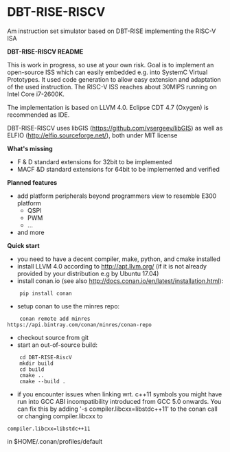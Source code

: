 # DBT-RISE-RISCV
Am instruction set simulator based on DBT-RISE implementing the RISC-V ISA

**DBT-RISE-RISCV README**

This is work in progress, so use at your own risk. Goal is to implement an open-source ISS which can easily embedded e.g. into SystemC Virtual Prototypes. It used code generation to allow easy extension and adaptation of the used instruction.
The RISC-V ISS reaches about 30MIPS running on Intel Core i7-2600K.

The implementation is based on LLVM 4.0. Eclipse CDT 4.7 (Oxygen) is recommended as IDE.

DBT-RISE-RISCV uses libGIS (https://github.com/vsergeev/libGIS) as well as ELFIO (http://elfio.sourceforge.net/), both under MIT license 

**What's missing**

* F & D standard extensions for 32bit to be implemented
* MACF &D standard extensions for 64bit to be implemented and verified

**Planned features**

* add platform peripherals beyond programmers view to resemble E300 platform
  * QSPI
  * PWM
  * ...
* and more

**Quick start**

* you need to have a decent compiler, make, python, and cmake installed
* install LLVM 4.0 according to http://apt.llvm.org/ (if it is not already provided by your distribution e.g by Ubuntu 17.04)
* install conan.io (see also http://docs.conan.io/en/latest/installation.html):
```
    pip install conan
```
* setup conan to use the minres repo:
```
    conan remote add minres https://api.bintray.com/conan/minres/conan-repo
```
* checkout source from git
* start an out-of-source build:
```
    cd DBT-RISE-RiscV
    mkdir build
    cd build
    cmake ..
    cmake --build .
```
* if you encounter issues when linking wrt. c++11 symbols you might have run into GCC ABI incompatibility introduced from GCC 5.0 onwards. You can fix this by adding '-s compiler.libcxx=libstdc++11' to the conan call or changing compiler.libcxx to
```
compiler.libcxx=libstdc++11
```
in $HOME/.conan/profiles/default
